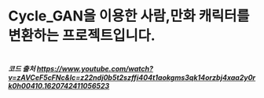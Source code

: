 # Cycle_GAN을 이용한 사람,만화 캐릭터를 변환하는 프로젝트입니다.<h1>
##### 코드 출처 https://www.youtube.com/watch?v=zAVCeF5cFNc&lc=z22ndj0b5t2szffi404t1aokgms3qk14orzbj4xaa2y0rk0h00410.1620742411056523 <h2>
